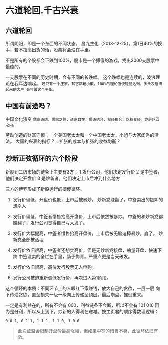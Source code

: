 # 六道轮回.千古兴衰

## 六道轮回

  所谓阴阳，即是一个东西的不同状态。
  昌九生化（2013-12-25），第1日40%的换手，若不拉高出货的话，股票将会烂在手里。

  不是所有的个股都会下跌到100%，股市是一个搏傻的游戏，找出2000支股票中最傻的。

  一支股票在不同的历史时期，会有不同的长跌幅。
  这个跌幅也是连续的，波浪理论在我耳边响起。
  `若只有一个庄家，其它都是小散，100%的理论值便轻易达到，多头及组织起来的大户
  会打破这个平衡。`

## 中国有前途吗？

  中国文化演变
  `儒家道统，儒家之殇，道家自在，儒道结合，权经相合，以权变经。亦是轮回之内。`

  劳动创造的财富守恒：一个美国老太太和一个中国老太太。小姐与大家闺秀的活法。
  大国的兴衰的指标？：扩张的成本与扩张的收益均衡？


## 炒新正弦循环的六个阶段


  新股到二级市场的链条上主要有3方：
  1 发行公司，他们决定发行价
  2 是中签者，他们决定开盘价
  3 是炒新者，他们决定上市后冲到什么地方

  三方的博弈形成了新股运行的搏傻循环。


   1. 发行价偏低，开盘价也低，上市后被暴炒。
      炒新党赚翻了，中签卖出的嫉妒的想杀人   

   2. 发行价偏低，中签者惜售抬高开盘价，上市后依然被暴炒。
      中签的和炒新党都赚翻了，发行公司觉得自己亏大发了。

   3. 发行价大幅提高，中签者惜售抬高开盘价，上市后被无脑追捧暴炒，崩了。
      炒新党全部被活埋

   4. 发行价依旧很高，中签者还想卖高价，但是无炒新党接盘，缩量开盘，快速下跌
      中签没卖的全烂在手里，肠子悔青。严重点更是当天破发。

   5. 发行价依旧很高，高价发行股票无人申购。

   6. 发行公司被迫重新调低发行价，再次进入第1阶段。

  这个循环的本质：不同环节上的人眼红下家赚钱，放大自己的贪欲，一层一层
  向下传递贪欲，直至损失一级一级向上传递至顶层。最后崩盘，推倒重来。

  一定是有利益在的，所有不会有 000，利益链条不会断，所以不会有 101 010
  因为是分利，所以从上到下，炒新的人得利在递减。按主页君的顺序得数理逻辑：

    0 0 1, 0 1 1, 1 1 1, 1 1 0, 1 0 0

  >此次证监会限制开盘价最高涨幅，但如果中签的惜售不卖，此循环依旧有效。

